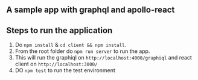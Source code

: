 ## A sample app with graphql and apollo-react

## Steps to run the application

1.  Do `npm install` & `cd client && npm install`.
2.  From the root folder do `npm run server` to run the app.
3.  This will run the graphiql on `http://localhost:4000/graphiql` and react client on `http://localhost:3000/`
4.  DO `npm test` to run the test environment
